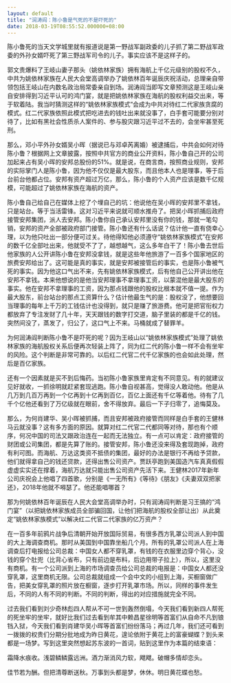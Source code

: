 ```yaml
---
layout: default
title: "润涛阎：陈小鲁是气死的不是吓死的"
date: 2018-03-19T08:55:52.000000+08:00
---
```


陈小鲁死的当天文学城里就有报道说是第一野战军副政委的儿子抓了第二野战军政委的外孙女婿吓死了第三野战军司令的儿子。事实应该不是这样子的。

郭文贵爆料了王岐山妻子那头（姚依林家族）拥有海航上千亿元级别的股权不久，中共为姚依林家族在人民大会堂高调举办了姚依林百年诞辰庆祝活动，总理亲自带领包括王岐山在内数名政治局常委亲自到场。润涛阎当即写文章预测这是王岐山亲自安排得到习近平认可的鸿门宴，就是把姚依林家族在海航的股权利益交出来，等于软着陆。我当时猜测这样的“姚依林家族模式”会成为中共对待红二代家族贪腐的模式。红二代家族依照此模式把吃进去的钱吐出来就没事了，白手套可能要分别对待了，比如有黑社会性质杀人案件的、参与股灾跟习近平过不去的，会坐牢甚至死刑。

那么，邓小平外孙女婿吴小晖（据说已与邓卓芮离婚）被逮捕后，中共会如何对待陈小鲁？根据网上文章披露，按照中共官方的商业公开资料，陈小鲁自己开的公司加起来占有吴小晖的安邦总股份的51%。就是说，在商言商，按照商业规则，安邦的实际掌门人是陈小鲁，因为他不仅仅是最大股东，而且他本人也是理事，等于后台前台他都占位。安邦有资产超过万亿，那么，陈小鲁的个人资产应该是数千亿规模，可能超过了姚依林家族在海航的资产。

陈小鲁自己给自己在媒体上挖了个埋自己的坑：他说他在吴小晖的安邦里不拿钱，只是站台。等于当活雷锋。这对习近平来说就可顺水推舟了。把吴小晖抓捕后政府接管安邦集团，派人去安邦。陈小鲁你自己承认安邦里没有你的钱，那就一笔勾销，安邦的资产全部被政府部门接管。陈小鲁还有什么话说？估计他一直有侥幸心理，以为他只吐出一部分便可过关。待他得知他必须遵守“姚依林家族模式”在安邦的数千亿全部吐出来，他就受不了了，越想越气，这么多年白干了！陈小鲁去世后他家族的人公开讲陈小鲁在安邦没拿钱，就是这些年他旅游了一百多个国家地区的旅费安邦给出了。这可能是真的事实，就是安邦被接管后的事实，也是陈小鲁被气死的事实。因为他这口气出不来，先有姚依林家族模式，后有他自己公开讲出他在安邦不拿钱。本来他想说的是他当安邦理事不拿理事工资，以蒙混他是最大股东的事实。他在安邦不拿理事的工资，因为那点钱跟他的股权比根本就不值一提。作为最大股东，前台站台的那点工资算什么？估计他最生气的是：股权没了，他想要回当理事的每年上千万的工钱估计也没得到，就只是赚了旅游费。他可是把官衔权力都放弃了专注发财了几十年，天天跟钱的数字打交道，脑子里装的都是千亿的钱。突然间没了，蒸发了，归公了，这口气上不来。马桶就成了替罪羊。

为何润涛阎判断陈小鲁不是吓死的呢？因为王岐山以“姚依林家族模式”处理了姚依林家族的海航股权关系后便再次轻装上阵了，同为红二代的陈小鲁一样不会有坐牢的风险。这个判断是非常可靠的。以后红二代官二代千亿家族的也会如此处理，然后是百亿家族。

还有一个因素就是买不到后悔药。当初陈小鲁家族里肯定有不同意见。有的就建议见好就收，一抓徐明就赶紧套现逃跑。陈小鲁自视甚高，觉得没人敢动他。他是从几万到几百万再到一个亿再到十亿再到百亿，百亿上面还有千亿等着他。待有了几千个亿他还看到了万亿级就在眼前，舍不得放弃。最后一下子归零了，追悔莫及。

那么，为何肖建华、吴小晖被抓捕，而且安邦被政府接管而同样是白手套的王健林马云就没事？这有多方面的原因。就算对红二代官二代都同等对待，那也有个顺序，何况中国的司法又跟政治连在一起而无法独立。有一点可以肯定：政府接管的财团或公司集团，都是先算了账的。接管安邦，陈小鲁还没来得及套现跑掉，政府有利可图。而海航、万达这类资不抵债的集团，最好的办法是银行不再给予贷款，他们就得拿自己的钱还贷款，还得出售公司资产。贾跃亭跑到美国造汽车真真假假虚虚实实还在撑着，海航万达就只能出售公司资产先活下来。王健林2017年新年公司庆祝会上他唱了四首歌，分别是《一无所有》《等待》《朋友》《夫妻双双把家还》，2018年他就不嘚瑟了。他还能唱哪首？

那为何姚依林百年诞辰在人民大会堂高调举办时，只有润涛阎判断是习王搞的“鸿门宴”（以把姚依林家族成员全部骗回国，让他们把海航的股权全部让出）从此奠定“姚依林家族模式”以解决红二代官二代家族的亿万资产？

在一百多年前鸦片战争后清朝开始开放国际贸易，有很多西方乳罩公司派人到中国的大上海调查商机。那时从美国到中国靠坐船几个月。所有的乳罩公司派人在上海调查后打电报给公司总裁：中国女人都不穿乳罩，有钱的在衣服里边穿个背心，没钱的穿个肚兜（比背心省布，只有前边是布料，后边用带子拉上），所以，这里没有商机。有一个公司派到上海的市场调查员给公司总裁的电报是：中国女人都还没穿乳罩，这里商机无限。公司总裁就组成一个会中文的小组到上海，买橱窗做广告，把美女穿乳罩的照片放在橱窗，逐步打开乳罩市场。所以，同样的事件发生后，不同的人有不同的判断。不同的判断，得出的对应措施就完全不同。

过去我们看到刘少奇林彪四人帮从不可一世到轰然倒塌，今天我们看到新四人帮死的死坐牢的坐牢，就好比我们过去看到牟其中赖昌星徐明等首富们从自命不凡到锒铛入狱，今天我们看到肖建华吴小晖等首富们纷纷落马；再过几年，我们还可看到一拨拨的权贵们分期分批地成为昨日黄花，遑论依附于黄花上的富豪蝴蝶？到头来都是一场梦。写到这里突然想起苏东波的一首词，贴到这里作为本篇的结束语：

霜降水痕收。浅碧鳞鳞露远洲。酒力渐消风力软，飕飕。破帽多情却恋头。


佳节若为酬。但把清尊断送秋。万事到头都是梦，休休。明日黄花蝶也愁。

